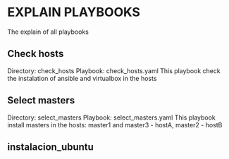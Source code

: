 # EXPLAIN PLAYBOOKS
The explain of all playbooks

## Check hosts
Directory:	check_hosts
Playbook:	check_hosts.yaml
This playbook check the instalation of ansible and virtualbox in the hosts

## Select masters
Directory:	select_masters
Playbook:	select_masters.yaml
This playbook install masters in the hosts: master1 and master3 - hostA, master2 - hostB

## instalacion_ubuntu


